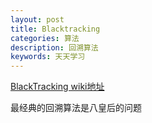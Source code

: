 ```yaml
---
layout: post
title: Blacktracking
categories: 算法
description: 回溯算法
keywords: 天天学习
---
```


[BlackTracking wiki地址](https://en.wikipedia.org/wiki/Backtracking)

最经典的回溯算法是八皇后的问题
